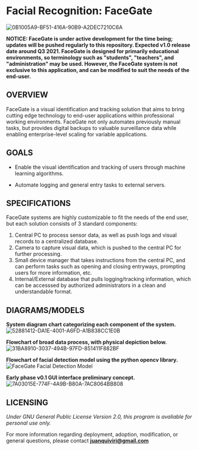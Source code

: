 # Facial Recognition: FaceGate

![0B1005A9-BF51-416A-90B9-A2DEC7210C6A](https://user-images.githubusercontent.com/30840579/114568113-7a11fc00-9c39-11eb-9987-6e6cc99de063.jpeg)

**NOTICE: FaceGate is under active development for the time being; updates will be pushed regularly to this repository. Expected v1.0 release date around Q3 2021. FaceGate is designed for primarily educational environments, so terminology such as "students", "teachers", and "administration" may be used. However, the FaceGate system is not exclusive to this application, and can be modified to suit the needs of the end-user.**

## OVERVIEW

FaceGate is a visual identification and tracking solution that aims to bring cutting edge technology to end-user applications within professional working environments. FaceGate not only automates previously manual tasks, but provides digital backups to valuable surveillance data while enabling enterprise-level scaling for variable applications. 

## GOALS

* Enable the visual identification and tracking of users through machine learning algorithms.

* Automate logging and general entry tasks to external servers.

## SPECIFICATIONS

FaceGate systems are highly customizable to fit the needs of the end user, but each solution consists of 3 standard components:

1. Central PC to process sensor data, as well as push logs and visual records to a centralized database.
2. Camera to capture visual data, which is pushed to the central PC for further processing.
3. Small device manager that takes instructions from the central PC, and can perform tasks such as opening and closing entryways, prompting users for more information, etc.
4. Internal/External database that pulls logging/tracking information, which can be accesssed by authorized administrators in a clean and understandable format.

## DIAGRAMS/MODELS

**System diagram chart categorizing each component of the system.**
![52881412-DA1E-4001-A6FD-A1B838CC1E0B](https://user-images.githubusercontent.com/30840579/115437136-6e8e7a00-a1d1-11eb-8fbe-ea0152f9e225.jpeg)

**Flowchart of broad data process, with physical depiction below.**
![31BA8910-3037-494B-97FD-851411F882BF](https://user-images.githubusercontent.com/30840579/115577747-49117700-a28a-11eb-8249-a9a5e90b73e7.png)

**Flowchart of facial detection model using the python opencv library.**
![FaceGate Facial Detection Model](https://user-images.githubusercontent.com/30840579/116250159-15739880-a733-11eb-9372-d31d5470374e.png)

**Early phase v0.1 GUI interface preliminary concept.**
![7A03015E-774F-4A9B-B80A-7AC8064BB808](https://user-images.githubusercontent.com/30840579/115437175-79e1a580-a1d1-11eb-9fe4-fc8cd8faf0ef.jpeg)


## LICENSING

*Under GNU General Public License Version 2.0, this program is avaliable for personal use only.*

For more information regarding deployment, adoption, modification, or general questions, please contact **juanquiviri@gmail.com**
